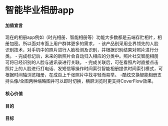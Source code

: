 # 智能毕业相册app

#### 加值宣言
  现在的相册app例如（时光相册、智能相册等）功能大多数都是云端存贮相片，相册加密。所以面对市面上用户群体更多的需求，
    - 该产品别采用业界领先的人脸识别技术，对手机中的照片进行人脸检测及识别，并根据识别结果对照片进行分类。
    - 完成标记后，未来的新照片会自动归入相应的分类中。照片社交智能相册可将已经识别的人脸与通讯录进行关联。
    - 完成关联后，可在看照片时直接点击照片上的人脸进行打电话、发短信等操作时间索引智能相册提供时间索引模式，可根据时间轴浏览相册，在成百上千张照片中找寻轻而易举。
    -酷炫交换智能相册支持头像/全图两种缩略图并可以即时切换，横屏浏览时更支持CoverFlow效果。


#### 核心价值


#### 目的

#### 目标
